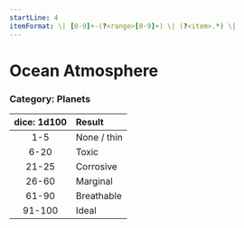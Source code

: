 ```yaml
---
startLine: 4
itemFormat: \| [0-9]+-(?<range>[0-9]+) \| (?<item>.*) \|
---
```

# Ocean Atmosphere
### Category: Planets

| dice: 1d100 | Result |
|:----:|:-------|
| 1-5 | None / thin |
| 6-20 | Toxic |
| 21-25 | Corrosive |
| 26-60 | Marginal |
| 61-90 | Breathable |
| 91-100 | Ideal |